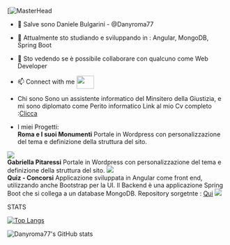 
[![MasterHead](https://firebasestorage.googleapis.com/v0/b/portfolio-f057f.appspot.com/o/7.png?alt=media&token=bbd73c29-d564-4c4c-9450-ddb438ee55b3)
- 👋 
  Salve sono Daniele Bulgarini - @Danyroma77
- 🌱 
  Attualmente sto studiando e sviluppando in : Angular, MongoDB, Spring Boot
- 💞️ 
  Sto vedendo se è possibile collaborare con qualcuno come Web Developer
- 📫 Connect with me
  <a href="https://www.linkedin.com/in/daniele-bulgarini-7217a6167/" target="blank"><img align="center" src="https://cdn.jsdelivr.net/npm/simple-icons@3.0.1/icons/linkedin.svg" alt="" height="30" width="40" /></a>

- Chi sono
  Sono un assistente informatico del Minsitero della Giustizia, e mi sono diplomato come Perito informatico
  Link al mio Cv completo :<a href="https://firebasestorage.googleapis.com/v0/b/portfolio-f057f.appspot.com/o/cv_danielebulgarini20210804.pdf?alt=media&token=3a809794-cc2f-4c3d-b6b4-2bcb767a11a0" target="_blank">Clicca</a> 
  
  
- I miei Progetti:<br>
<b>Roma e I suoi Monumenti</b>
Portale in Wordpress con personalizzazione del tema e definizione della struttura del sito.
<img src="https://firebasestorage.googleapis.com/v0/b/portfolio-f057f.appspot.com/o/5.png?alt=media&token=8a0ee472-27b5-4737-835d-4705b4fa28b7">

<br>
<b>Gabriella Pitaressi</b>
Portale in Wordpress con personalizzazione del tema e definizione della struttura del sito.
<img src="https://firebasestorage.googleapis.com/v0/b/portfolio-f057f.appspot.com/o/2.png?alt=media&token=d7d00ad0-05e8-44a3-a526-58bfaa699384"> 

<br>
<b>Quiz - Concorsi</b>
Applicazione sviluppata in Angular come front end, utilizzando anche Bootstrap per la UI. 
Il Backend è una applicazione Spring Boot che si collega a un database MongoDB.
Repository sorgetnte : <a href="https://github.com/Danyroma77/QuizAngular" target="_blank">Qui</a>
<img src="https://firebasestorage.googleapis.com/v0/b/portfolio-f057f.appspot.com/o/QUIZ.png?alt=media&token=cd4075ef-9123-4f9d-b4c3-365cfb6a4ef0">

STATS 

[![Top Langs](https://githubstats-danyroma77.vercel.app//api/top-langs/?username=Danyroma77)](https://github.com/anuraghazra/github-readme-stats)

![Danyroma77's GitHub stats](https://githubstats-danyroma77.vercel.app//api?username=Danyroma77&show_icons=true&theme=radical)


<!---
https://githubstats-danyroma77.vercel.app/

Danyroma77/Danyroma77 is a ✨ special ✨ repository because its `README.md` (this file) appears on your GitHub profile.
You can click the Preview link to take a look at your changes.
--->
